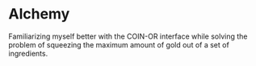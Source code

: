 # Alchemy

Familiarizing myself better with the COIN-OR interface while solving the problem of squeezing the maximum amount of gold out of a set of ingredients.
